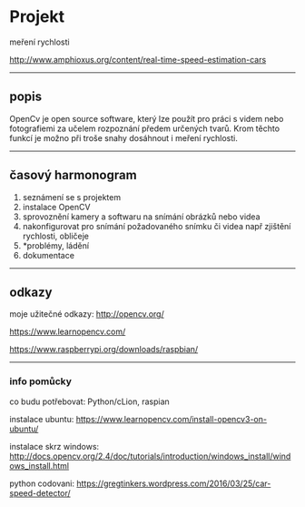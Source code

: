 # Projekt
meření rychlosti

http://www.amphioxus.org/content/real-time-speed-estimation-cars

---
## popis
OpenCv je open source software, který lze použít pro práci s videm nebo fotografiemi za učelem rozpoznání předem určených tvarů. Krom těchto funkcí je možno při troše snahy dosáhnout i meření rychlosti.

---
## časový harmonogram
  1. seznámení se s projektem
  2. instalace OpenCV
  3. sprovoznění kamery a softwaru na snímání obrázků nebo videa
  4. nakonfigurovat pro snímání požadovaného snímku či videa např zjištění rychlosti, obličeje
  5. *problémy, ládění
  6. dokumentace
  
---
## odkazy
moje užitečné odkazy: http://opencv.org/

https://www.learnopencv.com/

https://www.raspberrypi.org/downloads/raspbian/

---
### info pomůcky
co budu potřebovat: Python/cLion, raspian

instalace ubuntu: https://www.learnopencv.com/install-opencv3-on-ubuntu/

instalace skrz windows: http://docs.opencv.org/2.4/doc/tutorials/introduction/windows_install/windows_install.html

python codovani: https://gregtinkers.wordpress.com/2016/03/25/car-speed-detector/

